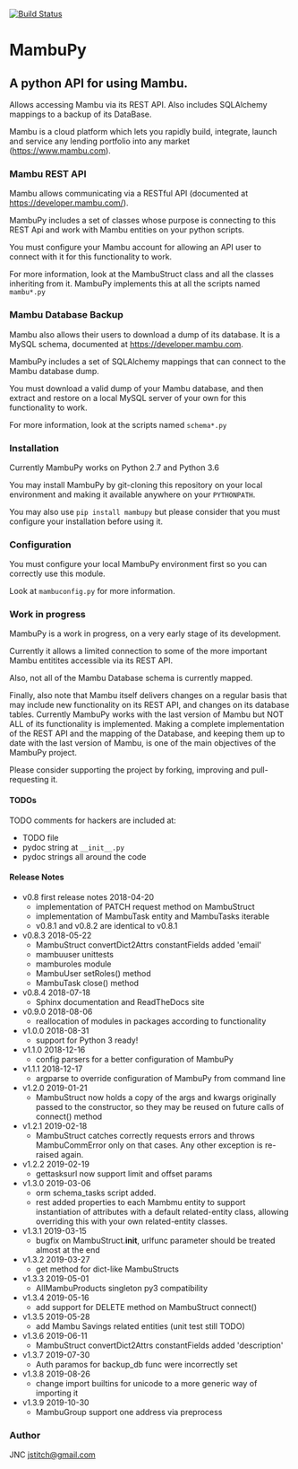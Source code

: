 [![Build Status](https://travis-ci.org/jstitch/MambuPy.svg?branch=master)](https://travis-ci.org/jstitch/MambuPy)
# MambuPy

## A python API for using Mambu.

Allows accessing Mambu via its REST API. Also includes SQLAlchemy
mappings to a backup of its DataBase.

Mambu is a cloud platform which lets you rapidly build, integrate,
launch and service any lending portfolio into any market
(https://www.mambu.com).


### Mambu REST API

Mambu allows communicating via a RESTful API (documented at
https://developer.mambu.com/).

MambuPy includes a set of classes whose purpose is connecting to this
REST Api and work with Mambu entities on your python scripts.

You must configure your Mambu account for allowing an API user to
connect with it for this functionality to work.

For more information, look at the MambuStruct class and all the
classes inheriting from it. MambuPy implements this at all the scripts
named ``mambu*.py``

### Mambu Database Backup

Mambu also allows their users to download a dump of its database. It
is a MySQL schema, documented at https://developer.mambu.com.

MambuPy includes a set of SQLAlchemy mappings that can connect to
the Mambu database dump.

You must download a valid dump of your Mambu database, and then
extract and restore on a local MySQL server of your own for this
functionality to work.

For more information, look at the scripts named ``schema*.py``

### Installation

Currently MambuPy works on Python 2.7 and Python 3.6

You may install MambuPy by git-cloning this repository on your local
environment and making it available anywhere on your ``PYTHONPATH``.

You may also use ``pip install mambupy`` but please consider that you
must configure your installation before using it.

### Configuration

You must configure your local MambuPy environment first so you can
correctly use this module.

Look at ``mambuconfig.py`` for more information.

### Work in progress

MambuPy is a work in progress, on a very early stage of its
development.

Currently it allows a limited connection to some of the more important
Mambu entitites accessible via its REST API.

Also, not all of the Mambu Database schema is currently mapped.

Finally, also note that Mambu itself delivers changes on a regular
basis that may include new functionality on its REST API, and changes
on its database tables. Currently MambuPy works with the last version
of Mambu but NOT ALL of its functionality is implemented. Making a
complete implementation of the REST API and the mapping of the
Database, and keeping them up to date with the last version of Mambu,
is one of the main objectives of the MambuPy project.

Please consider supporting the project by forking, improving and
pull-requesting it.

#### TODOs

TODO comments for hackers are included at:

* TODO file
* pydoc string at ``__init__.py``
* pydoc strings all around the code

#### Release Notes
* v0.8 first release notes 2018-04-20
  - implementation of PATCH request method on MambuStruct
  - implementation of MambuTask entity and MambuTasks iterable
  - v0.8.1 and v0.8.2 are identical to v0.8.1
* v0.8.3 2018-05-22
  - MambuStruct convertDict2Attrs constantFields added 'email'
  - mambuuser unittests
  - mamburoles module
  - MambuUser setRoles() method
  - MambuTask close() method
* v0.8.4 2018-07-18
  - Sphinx documentation and ReadTheDocs site
* v0.9.0 2018-08-06
  - reallocation of modules in packages according to functionality
* v1.0.0 2018-08-31
  - support for Python 3 ready!
* v1.1.0 2018-12-16
  - config parsers for a better configuration of MambuPy
* v1.1.1 2018-12-17
  - argparse to override configuration of MambuPy from command line
* v1.2.0 2019-01-21
  - MambuStruct now holds a copy of the args and kwargs originally
    passed to the constructor, so they may be reused on future calls
    of connect() method
* v1.2.1 2019-02-18
  - MambuStruct catches correctly requests errors and throws
    MambuCommError only on that cases. Any other exception is
    re-raised again.
* v1.2.2 2019-02-19
  - gettasksurl now support limit and offset params
* v1.3.0 2019-03-06
  - orm schema_tasks script added.
  - rest added properties to each Mambmu entity to support
    instantiation of attributes with a default related-entity class,
    allowing overriding this with your own related-entity classes.
* v1.3.1 2019-03-15
  - bugfix on MambuStruct.__init__, urlfunc parameter should be
    treated almost at the end
* v1.3.2 2019-03-27
  - get method for dict-like MambuStructs
* v1.3.3 2019-05-01
  - AllMambuProducts singleton py3 compatibility
* v1.3.4 2019-05-16
  - add support for DELETE method on MambuStruct connect()
* v1.3.5 2019-05-28
  - add Mambu Savings related entities (unit test still TODO)
* v1.3.6 2019-06-11
  - MambuStruct convertDict2Attrs constantFields added 'description'
* v1.3.7 2019-07-30
  - Auth paramos for backup_db func were incorrectly set
* v1.3.8 2019-08-26
  - change import builtins for unicode to a more generic way of
    importing it
* v1.3.9 2019-10-30
  - MambuGroup support one address via preprocess

### Author

JNC
jstitch@gmail.com
